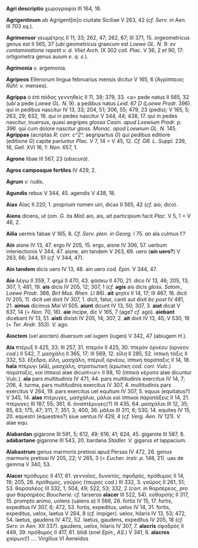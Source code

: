 **Agri descriptio** χωρογραφία III 164, 18.

**Agrigentinum** ab Agrigent[in]o ciuitate Siciliae V 263, 42 (*cf.
Serv. in Aen.* III 703 *sq.*).

**Agrimensor** γεωμέτρης II 11, 33; 262, 47; 262, 67; III 371, 15.
orgeometricus genus est II 565, 37 (*ubi* geometricus graecum est *Loewe
GL. N.* 9: *ex contaminatione repetit v. d. Vliet Arch.* IX 302 *coll.
Plac.* V 36, 2 *et* 90, 17: ortigometra genus auium *e. q. s.*).

**Agrimonia** *v.* argemonia.

**Agripeos** Ellenorum lingua febroarius mensis dicitur V 165, 6
(Ἀγρίππειος *Rühl: v.* menses).

**Agrippa** ὁ ἐπὶ πόδας γεννηθείς II 11, 39; 379, 33. \<a\> pede natus
II 565, 32 (*ubi* a pede *Loewe GL. N.* 9). a pedibus natus *Leid.* 67
*D* (*Loewe Prodr.* 396). qui in pedibus nascitur IV 13, 33; 204, 51;
306, 55; 479, 23 (pedis); V 165, 5; 263, 29; 632, 16. qui in pedes
nascitur V 344, 44; 438, 17. qui in pedes nascitur, inuersus, quasi
aegripes *glossa Casin. apud Loewium Prodr. p. 396.* qui cum dolore
nascitur *gloss. Monac. apud Loewium GL. N.* 145. **Agrippas** (acriptas
*R: corr. c^2^.* aegripartus *G*) qui pedibus editiore (editione *G*)
capite pariuntur *Plac.* V 7, 14 = V 45, 12. *Cf. GR. L. Suppl.* 239,
18, *Gell.* XVI 16, 1: *Non.* 657, 1.

**Agrone** libae III 567, 23 (*obscura*).

**Agros camposque fertiles** IV 429, 2.

**Agrum** *v.* rudis.

**Agundis** rebus V 344, 45. agendis V 438, 18.

**Aiax** Αἴας II 220, 1. proprium nomen uiri, dicax II 565, 42 (*cf.*
aio; dico).

**Aiens** dicens, ut (*om. G.* ita *Mai*) aio, ais, ait participium
facit *Plac.* V 5, 1 = V 46, 2.

**Ailia** uermis fabae V 165, 8. *Cf. Serv. plen. in Georg.* I 75. *an*
ala culmus f.?

**Ain** aisne IV 13, 47. ergo IV 205, 15. ergo, aisne IV 306, 57. uerbum
interiectionis V 344, 47. aisne, ain tandem V 263, 69. uero (**ain
uero?**) V 263, 66; 344, 51 (*cf.* V 344, 47).

**Ain tandem** dicis uero IV 13, 48. ain uero *cod. Epin.* V 344, 47.

**Aio** λέγω II 359, 7. φημί II 470, 43. φάσκω II 470, 21. dico IV 13,
46; 205, 13; 307, 1; 481, 19. **ais** dicis IV 205, 12; 307, 1 (*cf.*
**agis** ais dicis *gloss. Salom., Loewe Prodr.* 366, *Birt Mus. Rhen.*
LI 86). **ait** φησίν II 14, 17; III 467, 16. dicit IV 205, 11. dicit
uel dixit IV 307, 1. dicit, fatur, canit aut dixit *bc post* IV 481, 21.
**aimus** dicimus *Mai* VI 505. **aiunt** dicunt IV 13, 50; 307, 3.
**aiat** dicat V 637, 14 (= *Non.* 70, 16). **aie** incipe, dic V 165, 7
(age? *cf.* ago). **aiebant** dicebant IV 13, 51. **aisti** dixisti IV
205, 14; 307, 2. **ait** dixit IV 13, 45; V 530, 16 (= *Ter. Andr.*
353). *V.* ago.

**Aioctem** (*vel* aiocten) diuersum uel iugem (iugen) V 342, 47
(abiugem *H.*).

**Ala** πτέρυξ II 425, 33; III 257, 31. πτερόν II 425, 30. πτερὸν ὀρνέου
(ορνεον *cod.*) II 542, 7. μασχάλη II 365, 17; III 569, 12. εἴλη II 285,
52. ἱππικὴ τάξις II 332, 53. ἔξεδρα, εἴλη, μασχάλη, πτέρυξ ὀρνέου,
ἱππικὴ παράταξις II 14, 18. **hala** πτέρυγι (alā), μασχάλη, στρατιωτικὴ
(ερωτικη *cod. corr. Vulc.*) παράταξις, καὶ ἱππικαί alae dicunt\<ur\> II
68, 10 (ἱππικὰ κέρατα alae dicuntur Vulc.). **ala** pars multitudinis IV
471, 44. pars multitudinis exercitus IV 14, 7; 206, 4. turma, pars
multitudinis exercitus IV 307, 4. multitudinis pars exercitus V 264, 19.
pars exercitus uel equitum IV 307, 5. equus (equitatus?) V 345, 14.
**alae** πτέρυγες, μασχάλαι, μᾶλαι καὶ ἱππικαὶ παρατάξεις II 14, 21.
πτέρυγες III 187, 55; 361, 6. ἀναπτέρυγες(?) III 435, 64. μασχάλαι III
12, 35; 85, 63; 175, 47; 311, 7; 351, 3; 400, 36. μᾶλαι III 311, 6; 530,
14. equites IV 15, 20. equestri (equestres?) siue uentus IV 429, 4 (*cf.
Verg. Aen.* IV 121). *V.* alae equ.

**Alabardan** gigarone III 591, 5; 612, 49; 616, 41; 624, 45. gigarote
III 587, 8. **adabartane** gigarone III 543, 20. bardana *Stadler. V.*
gigarus *et* lappacium.

**Alabastrum** genus marmoris pretiosi apud Persas IV 472, 26. genus
marmoris pretiosi IV 205, 22; V 265, 3 (*= Eucher. instr. p.* 148, 21).
uas de gemma V 340, 53.

**Alacer** πρόθυμος II 417, 61. γενναῖος, δυνατός, σφοδρός, πρόθυμος II
14, 19; 205, 26. πρόθυμος, γαῦρος (ταυρος *cod.*) III 332, 3. γαῦρος II
261, 51; 53. θαρσαλέος III 332, 1; 504, 49; 522, 53; 332, 2 (*corr. in*
θαρσερεος, *pro quo* θαρσηρέος *Boucherie: cf.* tarseros **alacer** III
522, 54). εὐθαρσής II 317, 15. prompto animo, uolens (ualens *a*) II
566, 28. fortis IV 15, 17. fortis, expeditus IV 307, 6; 472, 53. fortis,
expeditus, uelox IV 14, 31. fortis, expeditus, uelox, laetus V 264, 8
(*cf.* impiger). uelox, hilaris IV 13, 53; 472, 54. laetus, gaudens IV
472, 52. laetus, gaudens, expeditus IV 205, 18 (*cf. Serv. in Aen.* XII
337). gaudens, uelox, hilaris IV 307, 7. **alacris** σφοδρός II 449, 39.
πρόθυμος II 417, 61. blidi (snel *Epin., AS.*) V 341, 6. **alacres**
χαίρων(!) \.... Virgilius VI Aeneidos
